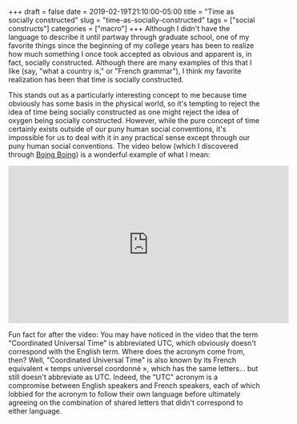 +++ 
draft = false
date = 2019-02-19T21:10:00-05:00
title = "Time as socially constructed"
slug = "time-as-socially-constructed" 
tags = ["social constructs"]
categories = ["macro"]
+++
Although I didn't have the language to describe it until partway through graduate school, one of my favorite things since the beginning of my college years has been to realize how much something I once took accepted as obvious and apparent is, in fact, socially constructed. Although there are many examples of this that I like (say, "what a country is," or "French grammar"), I think my favorite realization has been that time is socially constructed. 

This stands out as a particularly interesting concept to me because time obviously has some basis in the physical world, so it's tempting to reject the idea of time being socially constructed as one might reject the idea of oxygen being socially constructed. However, while the pure concept of time certainly exists outside of our puny human social conventions, it's impossible for us to deal with it in any practical sense except through our puny human social conventions. The video below (which I discovered through [Boing Boing](https://boingboing.net/2019/02/18/denmark-is-0-07-seconds-behind.html)) is a wonderful example of what I mean: 

<iframe width="560" height="315" src="https://www.youtube.com/embed/yRz-Dl60Lfc" frameborder="0" allow="accelerometer; autoplay; encrypted-media; gyroscope; picture-in-picture" allowfullscreen></iframe>

Fun fact for after the video: You may have noticed in the video that the term "Coordinated Universal Time" is abbreviated UTC, which obviously doesn't correspond with the English term. Where does the acronym come from, then? Well, "Coordinated Universal Time" is also known by its French equivalent « temps universel coordonné », which has the same letters... but still doesn't abbreviate as UTC. Indeed, the "UTC" acronym is a compromise between English speakers and French speakers, each of which lobbied for the acronym to follow their own language before ultimately agreeing on the combination of shared letters that didn't correspond to either language. 